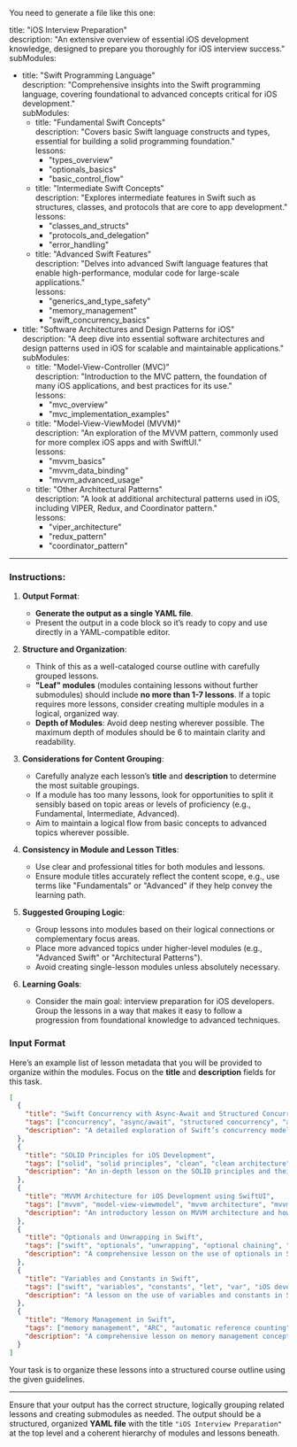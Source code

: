 You need to generate a file like this one:

title: "iOS Interview Preparation"  
description: "An extensive overview of essential iOS development knowledge, designed to prepare you thoroughly for iOS interview success."  
subModules:  
  - title: "Swift Programming Language"  
    description: "Comprehensive insights into the Swift programming language, covering foundational to advanced concepts critical for iOS development."  
    subModules:  
      - title: "Fundamental Swift Concepts"  
        description: "Covers basic Swift language constructs and types, essential for building a solid programming foundation."  
        lessons:  
          - "types_overview"  
          - "optionals_basics"  
          - "basic_control_flow"  
      - title: "Intermediate Swift Concepts"  
        description: "Explores intermediate features in Swift such as structures, classes, and protocols that are core to app development."  
        lessons:  
          - "classes_and_structs"  
          - "protocols_and_delegation"  
          - "error_handling"  
      - title: "Advanced Swift Features"  
        description: "Delves into advanced Swift language features that enable high-performance, modular code for large-scale applications."  
        lessons:  
          - "generics_and_type_safety"  
          - "memory_management"  
          - "swift_concurrency_basics"  
  - title: "Software Architectures and Design Patterns for iOS"  
    description: "A deep dive into essential software architectures and design patterns used in iOS for scalable and maintainable applications."  
    subModules:  
      - title: "Model-View-Controller (MVC)"  
        description: "Introduction to the MVC pattern, the foundation of many iOS applications, and best practices for its use."  
        lessons:  
          - "mvc_overview"  
          - "mvc_implementation_examples"  
      - title: "Model-View-ViewModel (MVVM)"  
        description: "An exploration of the MVVM pattern, commonly used for more complex iOS apps and with SwiftUI."  
        lessons:  
          - "mvvm_basics"  
          - "mvvm_data_binding"  
          - "mvvm_advanced_usage"  
      - title: "Other Architectural Patterns"  
        description: "A look at additional architectural patterns used in iOS, including VIPER, Redux, and Coordinator pattern."  
        lessons:  
          - "viper_architecture"  
          - "redux_pattern"  
          - "coordinator_pattern"  

---

### Instructions:

1. **Output Format**:
   - **Generate the output as a single YAML file**.
   - Present the output in a code block so it’s ready to copy and use directly in a YAML-compatible editor.

2. **Structure and Organization**:
   - Think of this as a well-cataloged course outline with carefully grouped lessons.
   - **"Leaf" modules** (modules containing lessons without further submodules) should include **no more than 1-7 lessons**. If a topic requires more lessons, consider creating multiple modules in a logical, organized way.
   - **Depth of Modules**: Avoid deep nesting wherever possible. The maximum depth of modules should be 6 to maintain clarity and readability. 

3. **Considerations for Content Grouping**:
   - Carefully analyze each lesson’s **title** and **description** to determine the most suitable groupings.
   - If a module has too many lessons, look for opportunities to split it sensibly based on topic areas or levels of proficiency (e.g., Fundamental, Intermediate, Advanced).
   - Aim to maintain a logical flow from basic concepts to advanced topics wherever possible.

4. **Consistency in Module and Lesson Titles**:
   - Use clear and professional titles for both modules and lessons.
   - Ensure module titles accurately reflect the content scope, e.g., use terms like "Fundamentals" or "Advanced" if they help convey the learning path.
   
5. **Suggested Grouping Logic**:
   - Group lessons into modules based on their logical connections or complementary focus areas.
   - Place more advanced topics under higher-level modules (e.g., "Advanced Swift" or "Architectural Patterns").
   - Avoid creating single-lesson modules unless absolutely necessary.

6. **Learning Goals**:
   - Consider the main goal: interview preparation for iOS developers. Group the lessons in a way that makes it easy to follow a progression from foundational knowledge to advanced techniques.

### Input Format

Here’s an example list of lesson metadata that you will be provided to organize within the modules. Focus on the **title** and **description** fields for this task.

```json
[
  {
    "title": "Swift Concurrency with Async-Await and Structured Concurrency",
    "tags": ["concurrency", "async/await", "structured concurrency", "actors", "Swift", "asynchronous programming", "Swift concurrency"],
    "description": "A detailed exploration of Swift’s concurrency model, covering async/await, structured concurrency, and actors for efficient asynchronous programming."
  },
  {
    "title": "SOLID Principles for iOS Development",
    "tags": ["solid", "solid principles", "clean", "clean architecture", "software architecture", "architecture", "software design"],
    "description": "An in-depth lesson on the SOLID principles and their implementation in iOS development to enhance code modularity, maintainability, and scalability."
  },
  {
    "title": "MVVM Architecture for iOS Development using SwiftUI",
    "tags": ["mvvm", "model-view-viewmodel", "mvvm architecture", "mvvm design pattern", "design pattern", "ios architectures"],
    "description": "An introductory lesson on MVVM architecture and how to implement it in iOS development with SwiftUI, covering key components, benefits, and implementation examples."
  },
  {
    "title": "Optionals and Unwrapping in Swift",
    "tags": ["swift", "optionals", "unwrapping", "optional chaining", "guard let", "if let", "nil coalescing", "swift programming"],
    "description": "A comprehensive lesson on the use of optionals in Swift, including unwrapping techniques and underlying implementation details."
  },
  {
    "title": "Variables and Constants in Swift",
    "tags": ["swift", "variables", "constants", "let", "var", "iOS development", "programming basics"],
    "description": "A lesson on the use of variables and constants in Swift, explaining the differences between 'let' and 'var' and guiding when to use each."
  },
  {
    "title": "Memory Management in Swift",
    "tags": ["memory management", "ARC", "automatic reference counting", "retain cycles", "weak references", "strong references", "unowned references"],
    "description": "A comprehensive lesson on memory management concepts in Swift, covering ARC, strong, weak, and unowned references, retain cycles, and best practices for avoiding memory leaks in complex applications."
  }
]
```

Your task is to organize these lessons into a structured course outline using the given guidelines.

---

Ensure that your output has the correct structure, logically grouping related lessons and creating submodules as needed. The output should be a structured, organized **YAML file** with the title `"iOS Interview Preparation"` at the top level and a coherent hierarchy of modules and lessons beneath.
